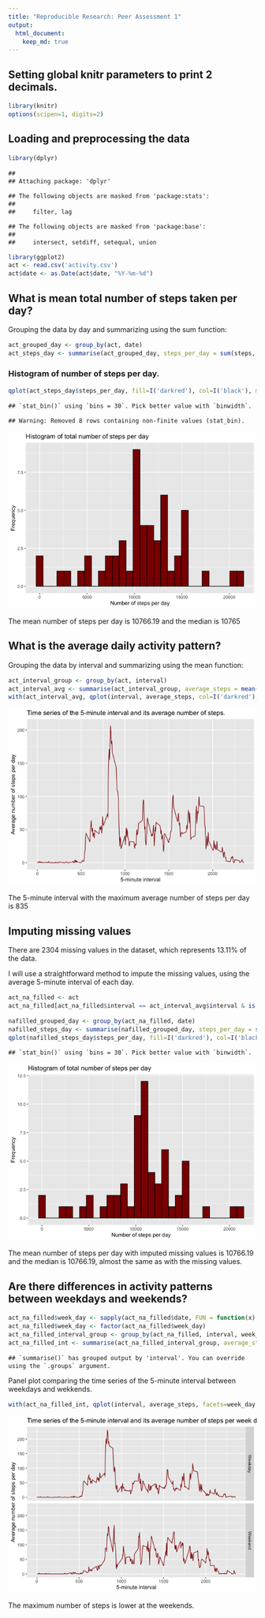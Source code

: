 ```yaml
---
title: "Reproducible Research: Peer Assessment 1"
output: 
  html_document:
    keep_md: true
---
```


## Setting global knitr parameters to print 2 decimals.


```r
library(knitr)
options(scipen=1, digits=2)
```

## Loading and preprocessing the data


```r
library(dplyr)
```

```
## 
## Attaching package: 'dplyr'
```

```
## The following objects are masked from 'package:stats':
## 
##     filter, lag
```

```
## The following objects are masked from 'package:base':
## 
##     intersect, setdiff, setequal, union
```

```r
library(ggplot2)
act <- read.csv('activity.csv')
act$date <- as.Date(act$date, "%Y-%m-%d")
```

## What is mean total number of steps taken per day?

Grouping the data by day and summarizing using the sum function:


```r
act_grouped_day <- group_by(act, date)
act_steps_day <- summarise(act_grouped_day, steps_per_day = sum(steps, na.rm = FALSE))
```

### Histogram of number of steps per day.


```r
qplot(act_steps_day$steps_per_day, fill=I('darkred'), col=I('black'), main='Histogram of total number of steps per day', xlab='Number of steps per day', ylab = 'Frequency')
```

```
## `stat_bin()` using `bins = 30`. Pick better value with `binwidth`.
```

```
## Warning: Removed 8 rows containing non-finite values (stat_bin).
```

![](PA1_template_files/figure-html/unnamed-chunk-4-1.png)<!-- -->

The mean number of steps per day is 10766.19 and the median is 10765

## What is the average daily activity pattern?

Grouping the data by interval and summarizing using the mean function:


```r
act_interval_group <- group_by(act, interval)
act_interval_avg <- summarise(act_interval_group, average_steps = mean(steps, na.rm = TRUE))
with(act_interval_avg, qplot(interval, average_steps, col=I('darkred'), geom = "line", xlab = "5-minute interval", ylab = "Average number of steps per day", main = "Time series of the 5-minute interval and its average number of steps."))
```

![](PA1_template_files/figure-html/unnamed-chunk-5-1.png)<!-- -->

The 5-minute interval with the maximum average number of steps per day is 835

## Imputing missing values

There are 2304 missing values in the dataset, which represents 13.11% of the data.

I will use a straightforward method to impute the missing values, using the average 5-minute interval of each day.


```r
act_na_filled <- act
act_na_filled[act_na_filled$interval == act_interval_avg$interval & is.na(act_na_filled), ]$steps <- act_interval_avg$average_steps
```


```r
nafilled_grouped_day <- group_by(act_na_filled, date)
nafilled_steps_day <- summarise(nafilled_grouped_day, steps_per_day = sum(steps, na.rm = FALSE))
qplot(nafilled_steps_day$steps_per_day, fill=I('darkred'), col=I('black'), main='Histogram of total number of steps per day', xlab='Number of steps per day', ylab = 'Frequency')
```

```
## `stat_bin()` using `bins = 30`. Pick better value with `binwidth`.
```

![](PA1_template_files/figure-html/unnamed-chunk-7-1.png)<!-- -->

The mean number of steps per day with imputed missing values is 10766.19 and the median is 10766.19, almost the same as with the missing values.

## Are there differences in activity patterns between weekdays and weekends?


```r
act_na_filled$week_day <- sapply(act_na_filled$date, FUN = function(x) {if (weekdays(x) == 'Sunday' | weekdays(x) == 'Saturday') {'Weekend'} else {'Weekday'}})
act_na_filled$week_day <- factor(act_na_filled$week_day)
act_na_filled_interval_group <- group_by(act_na_filled, interval, week_day)
act_na_filled_int <- summarise(act_na_filled_interval_group, average_steps = mean(steps, na.rm = FALSE))
```

```
## `summarise()` has grouped output by 'interval'. You can override using the `.groups` argument.
```

Panel plot comparing the time series of the 5-minute interval between weekdays and wekkends.


```r
with(act_na_filled_int, qplot(interval, average_steps, facets=week_day ~ ., geom = "line", xlab = "5-minute interval",col=I('darkred'), ylab = "Average number of steps per day", main = "Time series of the 5-minute interval and its average number of steps per week day."))
```

![](PA1_template_files/figure-html/unnamed-chunk-9-1.png)<!-- -->

The maximum number of steps is lower at the weekends.
